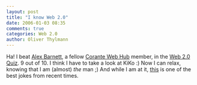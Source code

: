 ```yaml
---
layout: post
title: "I know Web 2.0"
date: 2006-01-03 08:35
comments: true
categories: Web 2.0
author: Oliver Thylmann
---
```






Ha! I beat [Alex Barnett](http://blogs.msdn.com/alexbarn/archive/2006/01/02/508650.aspx), a fellow [Corante Web Hub](http://web.corante.com/) member, in the [Web 2.0 Quiz](http://blog.f4l.be/web2quiz/index.php). 9 out of 10. I think I have to take a look at KiKo :) Now I can relax, knowing that I am (almost) _the_ man ;)
And while I am at it, [this](http://elbewerk.com/2005/12/der-beste-blondinenwitz.shtml) is one of the best jokes from recent times.






